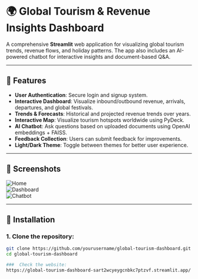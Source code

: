 # 🌍 Global Tourism & Revenue Insights Dashboard

A comprehensive **Streamlit** web application for visualizing global tourism trends, revenue flows, and holiday patterns. The app also includes an AI-powered chatbot for interactive insights and document-based Q&A.

---

## 🔹 Features

- **User Authentication**: Secure login and signup system.  
- **Interactive Dashboard**: Visualize inbound/outbound revenue, arrivals, departures, and global festivals.  
- **Trends & Forecasts**: Historical and projected revenue trends over years.  
- **Interactive Map**: Visualize tourism hotspots worldwide using PyDeck.  
- **AI Chatbot**: Ask questions based on uploaded documents using OpenAI embeddings + FAISS.  
- **Feedback Collection**: Users can submit feedback for improvements.  
- **Light/Dark Theme**: Toggle between themes for better user experience.  

---

## 🔹 Screenshots

![Home](screenshots/home.png)  
![Dashboard](screenshots/dashboard.png)  
![Chatbot](screenshots/chatbot.png)

---

## 🔹 Installation

### 1. Clone the repository:
```bash
git clone https://github.com/yourusername/global-tourism-dashboard.git
cd global-tourism-dashboard

###  Check the website:
https://global-tourism-dashboard-sart2wcyeygcnbkc7ptzvf.streamlit.app/
